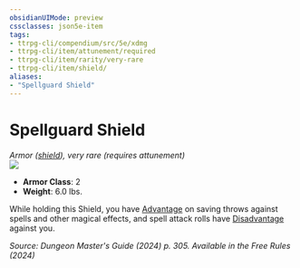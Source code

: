 ```yaml
---
obsidianUIMode: preview
cssclasses: json5e-item
tags:
- ttrpg-cli/compendium/src/5e/xdmg
- ttrpg-cli/item/attunement/required
- ttrpg-cli/item/rarity/very-rare
- ttrpg-cli/item/shield/
aliases: 
- "Spellguard Shield"
---
```

# Spellguard Shield
*Armor ([shield](Mechanics/items/shield-xphb.md)), very rare (requires attunement)*  
![](Mechanics/items/img/spellguard-shield.webp#right)

- **Armor Class**: 2
- **Weight**: 6.0 lbs.

While holding this Shield, you have [Advantage](Mechanics/rules/variant-rules/advantage-xphb.md) on saving throws against spells and other magical effects, and spell attack rolls have [Disadvantage](Mechanics/rules/variant-rules/disadvantage-xphb.md) against you.

*Source: Dungeon Master's Guide (2024) p. 305. Available in the Free Rules (2024)*